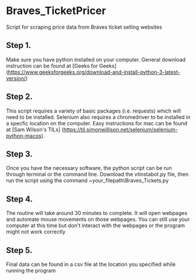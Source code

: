 # Braves_TicketPricer
Script for scraping price data from Braves ticket selling websites

## Step 1. 
Make sure you have python installed on your computer. General download instruction can be found at [Geeks for Geeks] (https://www.geeksforgeeks.org/download-and-install-python-3-latest-version/)

## Step 2.
This script requires a variety of basic packages (i.e. requests) which will need to be installed. 
Selenium also requires a chromedriver to be installed in a specfic location on the computer. 
Easy instructions for mac can be found at [Sam Wilson's TILs] (https://til.simonwillison.net/selenium/selenium-python-macos).

## Step 3.
Once you have the necessary software, the python script can be run through terminal or the command line. 
Download the vtinstabot.py file, then run the script using the command ~your_filepath\Braves_Tickets.py

## Step 4.
The routine will take around 30 minutes to complete. It will open webpages and automate mouse movements on those webpages. 
You can still use your computer at this time but don't interact with the webpages or the program might not work correctly

## Step 5.
Final data can be found in a csv file at the location you specified while running the program


